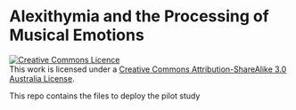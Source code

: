 # Alexithymia and the Processing of Musical Emotions
<a rel="license" href="http://creativecommons.org/licenses/by-sa/3.0/au/"><img alt="Creative Commons Licence" style="border-width:0" src="https://i.creativecommons.org/l/by-sa/3.0/au/88x31.png" /></a><br />This work is licensed under a <a rel="license" href="http://creativecommons.org/licenses/by-sa/3.0/au/">Creative Commons Attribution-ShareAlike 3.0 Australia License</a>.

This repo contains the files to deploy the pilot study
